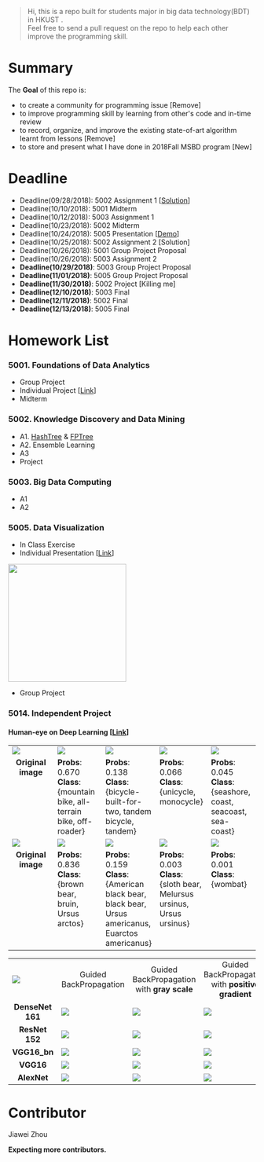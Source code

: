 >Hi, this is a repo built for students major in big data technology(BDT) in HKUST .  \
> Feel free to send a pull request on the repo to help each other improve the programming skill.

# Summary
The **Goal** of this repo is:
- to create a community for programming issue [Remove]
- to improve programming skill by learning from other's code and  in-time review
- to record, organize, and improve the existing state-of-art algorithm learnt from lessons [Remove]
- to store and present what I have done in 2018Fall MSBD program [New]

# Deadline
- Deadline(09/28/2018): 5002 Assignment 1 [[Solution](https://github.com/sysu-zjw/Big-Data-Technology-Homework/blob/master/5002/A1/MSBD5002_Assignment_1.pdf)]
- Deadline(10/10/2018): 5001 Midterm 
- Deadline(10/12/2018): 5003 Assignment 1 
- Deadline(10/23/2018): 5002 Midterm 
- Deadline(10/24/2018): 5005 Presentation [[Demo](https://sysu-zjw.github.io/5005TopVIS/)]
- Deadline(10/25/2018): 5002 Assignment 2 [Solution]
- Deadline(10/26/2018): 5001 Group Project Proposal 
- Deadline(10/26/2018): 5003 Assignment 2 
- **Deadline(10/29/2018)**: 5003 Group Project Proposal 
- **Deadline(11/01/2018)**: 5005 Group Project Proposal 
- **Deadline(11/30/2018)**: 5002 Project [Killing me]
- **Deadline(12/10/2018)**: 5003 Final 
- **Deadline(12/11/2018)**: 5002 Final 
- **Deadline(12/13/2018)**: 5005 Final 







# Homework List
### 5001. Foundations of Data Analytics
- Group Project
- Individual Project [[Link](https://www.kaggle.com/t/d3175611b9594c4bb94a974e8ad664a5)]
- Midterm

### 5002. Knowledge Discovery and Data Mining
- A1. [HashTree](https://github.com/sysu-zjw/MSBD-2018Fall/tree/master/5002/A1/Q1) & [FPTree](https://github.com/sysu-zjw/Big-Data-Technology-Homework/tree/master/5002/A1/Q2)
- A2. Ensemble Learning
- A3
- Project


### 5003. Big Data Computing
- A1 
- A2

### 5005. Data Visualization
- In Class Exercise
- Individual Presentation [[Link](https://sysu-zjw.github.io/5005TopVIS/)]

[<img src="https://github.com/sysu-zjw/MSBD-2018Fall/blob/master/img/5005Pre.png" width="240">](https://sysu-zjw.github.io/5005TopVIS/)

- Group Project

### 5014. Independent Project
#### Human-eye on Deep Learning [[Link](https://github.com/sysu-zjw/XAI-Project)]
<table border=0 >
    <tbody>
        <tr>
            <td width="20%" > <img src="https://github.com/sysu-zjw/XAI-Project/blob/master/images/ClassActivationMaps/bike_0.jpg"> </td>
            <td width="20%"> <img src="https://github.com/sysu-zjw/XAI-Project/blob/master/images/ClassActivationMaps/bike_1.jpg"> </td>
            <td width="20%"> <img src="https://github.com/sysu-zjw/XAI-Project/blob/master/images/ClassActivationMaps/bike_2.jpg"> </td>
            <td width="20%"> <img src="https://github.com/sysu-zjw/XAI-Project/blob/master/images/ClassActivationMaps/bike_3.jpg"> </td>
            <td width="20%"> <img src="https://github.com/sysu-zjw/XAI-Project/blob/master/images/ClassActivationMaps/bike_4.jpg"> </td>
        </tr>
         <tr>
            <td align="center" valign="top">  <b>Original image</b> </td>
            <td align="left" valign="top"> <b>Probs</b>: 0.670<br /> <b>Class</b>: {mountain bike, all-terrain bike, off-roader}
            <td align="left" valign="top"> <b>Probs</b>: 0.138<br /> <b>Class</b>: {bicycle-built-for-two, tandem bicycle, tandem}
            <td align="left" valign="top"> <b>Probs</b>: 0.066<br /> <b>Class</b>: {unicycle, monocycle}
            <td align="left" valign="top"> <b>Probs</b>: 0.045<br /> <b>Class</b>: {seashore, coast, seacoast, sea-coast}
        </tr>
        <tr>
            <td width="20%" > <img src="https://github.com/sysu-zjw/XAI-Project/blob/master/images/SaliencyMaps/bear_0.jpg"> </td>
            <td width="20%"> <img src="https://github.com/sysu-zjw/XAI-Project/blob/master/images/SaliencyMaps/bear_1.jpg"> </td>
            <td width="20%"> <img src="https://github.com/sysu-zjw/XAI-Project/blob/master/images/SaliencyMaps/bear_2.jpg"> </td>
            <td width="20%"> <img src="https://github.com/sysu-zjw/XAI-Project/blob/master/images/SaliencyMaps/bear_3.jpg"> </td>
            <td width="20%"> <img src="https://github.com/sysu-zjw/XAI-Project/blob/master/images/SaliencyMaps/bear_4.jpg"> </td>
        </tr>
         <tr>
            <td align="center" valign="top">  <b>Original image</b> </td>
            <td align="left" valign="top"> <b>Probs</b>: 0.836<br /> <b>Class</b>: {brown bear, bruin, Ursus arctos}
            <td align="left" valign="top"> <b>Probs</b>: 0.159<br /> <b>Class</b>: {American black bear, black bear, Ursus americanus, Euarctos americanus}
            <td align="left" valign="top"> <b>Probs</b>: 0.003<br /> <b>Class</b>: {sloth bear, Melursus ursinus, Ursus ursinus}
            <td align="left" valign="top"> <b>Probs</b>: 0.001<br /> <b>Class</b>: {wombat}
        </tr>
    </tbody>
</table>
<table border=0 >
    <tbody>
        <tr>
            <td width="20%" > <img src="https://github.com/sysu-zjw/XAI-Project/blob/master/images/GuidedBackPropagation/Snake_origin.jpg"> </td>
            <td width="20%" align="center" valign="center">  Guided BackPropagation
            <td width="20%" align="center" valign="center">  Guided BackPropagation with <b>gray scale</b>
            <td width="20%" align="center" valign="center">  Guided BackPropagation with <b>positive gradient</b>
            <td width="20%" align="center" valign="center">  Guided BackPropagation with <b>negitive gradient</b>
        </tr>
        <tr>
            <td width="20%" align="center" valign="center"> <b>DenseNet 161</b>
            <td width="20%"> <img src="https://github.com/sysu-zjw/XAI-Project/blob/master/images/GuidedBackPropagation/DenseNet161_Snake_norm.jpg"> </td>
            <td width="20%"> <img src="https://github.com/sysu-zjw/XAI-Project/blob/master/images/GuidedBackPropagation/DenseNet161_Snake_gray.jpg"> </td>
            <td width="20%"> <img src="https://github.com/sysu-zjw/XAI-Project/blob/master/images/GuidedBackPropagation/DenseNet161_Snake_pos.jpg"> </td>
            <td width="20%"> <img src="https://github.com/sysu-zjw/XAI-Project/blob/master/images/GuidedBackPropagation/DenseNet161_Snake_neg.jpg"> </td>
        </tr>
        <tr>
            <td width="20%" align="center" valign="center"> <b>ResNet 152</b>
            <td width="20%"> <img src="https://github.com/sysu-zjw/XAI-Project/blob/master/images/GuidedBackPropagation/ResNet152_Snake_norm.jpg"> </td>
            <td width="20%"> <img src="https://github.com/sysu-zjw/XAI-Project/blob/master/images/GuidedBackPropagation/ResNet152_Snake_gray.jpg"> </td>
            <td width="20%"> <img src="https://github.com/sysu-zjw/XAI-Project/blob/master/images/GuidedBackPropagation/ResNet152_Snake_pos.jpg"> </td>
            <td width="20%"> <img src="https://github.com/sysu-zjw/XAI-Project/blob/master/images/GuidedBackPropagation/ResNet152_Snake_neg.jpg"> </td>
        </tr>
        <tr>
            <td width="20%" align="center" valign="center"> <b>VGG16_bn</b>
            <td width="20%"> <img src="https://github.com/sysu-zjw/XAI-Project/blob/master/images/GuidedBackPropagation/VGG16_bn_Snake_norm.jpg"> </td>
            <td width="20%"> <img src="https://github.com/sysu-zjw/XAI-Project/blob/master/images/GuidedBackPropagation/VGG16_bn_Snake_gray.jpg"> </td>
            <td width="20%"> <img src="https://github.com/sysu-zjw/XAI-Project/blob/master/images/GuidedBackPropagation/VGG16_bn_Snake_pos.jpg"> </td>
            <td width="20%"> <img src="https://github.com/sysu-zjw/XAI-Project/blob/master/images/GuidedBackPropagation/VGG16_bn_Snake_neg.jpg"> </td>
        </tr>
        <tr>
            <td width="20%" align="center" valign="center"> <b>VGG16</b>
            <td width="20%"> <img src="https://github.com/sysu-zjw/XAI-Project/blob/master/images/GuidedBackPropagation/VGG16_Snake_norm.jpg"> </td>
            <td width="20%"> <img src="https://github.com/sysu-zjw/XAI-Project/blob/master/images/GuidedBackPropagation/VGG16_Snake_gray.jpg"> </td>
            <td width="20%"> <img src="https://github.com/sysu-zjw/XAI-Project/blob/master/images/GuidedBackPropagation/VGG16_Snake_pos.jpg"> </td>
            <td width="20%"> <img src="https://github.com/sysu-zjw/XAI-Project/blob/master/images/GuidedBackPropagation/VGG16_Snake_neg.jpg"> </td>
        </tr>
        <tr>
            <td width="20%" align="center" valign="center"> <b>AlexNet</b>
            <td width="20%"> <img src="https://github.com/sysu-zjw/XAI-Project/blob/master/images/GuidedBackPropagation/alexnet_Snake_norm.jpg"> </td>
            <td width="20%"> <img src="https://github.com/sysu-zjw/XAI-Project/blob/master/images/GuidedBackPropagation/alexnet_Snake_gray.jpg"> </td>
            <td width="20%"> <img src="https://github.com/sysu-zjw/XAI-Project/blob/master/images/GuidedBackPropagation/alexnet_Snake_pos.jpg"> </td>
            <td width="20%"> <img src="https://github.com/sysu-zjw/XAI-Project/blob/master/images/GuidedBackPropagation/alexnet_Snake_neg.jpg"> </td>
        </tr>
    </tbody>
</table>



# Contributor
Jiawei Zhou

**Expecting more contributors.**

